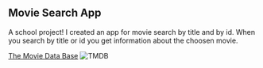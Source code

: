 ﻿## Movie Search App

A school project!
I created an app for movie search by title and by id. When you search by title or id you get information about the choosen movie.


[The Movie Data Base](https://www.themoviedb.org)
![TMDB](https://www.themoviedb.org/assets/2/v4/logos/v2/blue_square_1-5bdc75aaebeb75dc7ae79426ddd9be3b2be1e342510f8202baf6bffa71d7f5c4.svg)